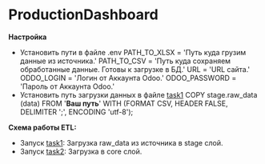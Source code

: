 # ProductionDashboard
**Настройка**
- Установить пути в файле .env 
  PATH_TO_XLSX = 'Путь куда грузим данные из источника.' 
  PATH_TO_CSV = 'Путь куда сохраняем обработанные данные. Готовы к загрузке в БД.'
  URL = 'URL сайта.' 
  ODDO_LOGIN = 'Логин от Аккаунта Odoo.'
  ODOO_PASSWORD = 'Пароль от Аккаунта Odoo.'
- Установить путь загрузки данных в файле [task1](task1_raw_insert.sql)
  COPY stage.raw_data (data) FROM '**Ваш путь**' WITH (FORMAT CSV, HEADER FALSE, DELIMITER ';', ENCODING 'utf-8');

**Схема работы ETL:** 
- Запуск [task1](task1_raw_insert.sql): 
  Загрузка raw_data из источника в stage слой.  
- Запуск [task2](task2_core_insert.sql): 
  Загрузка в core слой. 
 

 

